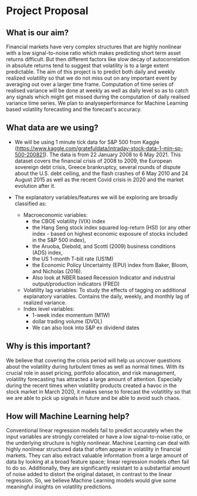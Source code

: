 
# Project Proposal

## What is our aim?
Financial markets have very complex structures that are highly nonlinear with a low signal-to-noise ratio which makes predicting short term asset returns difficult. But then different factors like slow decay of autocorrelation in absolute returns tend to suggest that volatility is to a large extent predictable. The aim of this project is to predict both daily and weekly realized volatility so that we do not miss out on any important event by averaging out over a larger time frame. Computation of time series of realised variance will be done at weekly as well as daily level so as to catch any signals which might get missed during the computation of daily realised variance time series. We plan to analyseperformance for Machine Learning based volatility forecasting and the forecast's accuracy.

## What data are we using?
- We will be using 1 minute tick data for S&P 500 from Kaggle (https://www.kaggle.com/gratefuldata/intraday-stock-data-1-min-sp-500-200821). The data is from 22 January 2008 to 6 May 2021. This dataset covers the financial crisis of 2008 to 2009, the European sovereign debt crisis, Greece brankruptcy, several rounds of dispute about the U.S. debt ceiling, and the flash crashes of 6 May 2010 and 24 August 2015 as well as the recent Covid crisis in 2020 and the market evolution after it.

- The explanatory variables/features we will be exploring are broadly classified as:
  - Macroeconomic variables: 
    - the CBOE volatility (VIX) index
    - the Hang Seng stock index squared log-return (HSI) (or any other index - based on highest economic exposure of stocks included in the S&P 500 index), 
    - the Aruoba, Diebold, and Scotti (2009) business conditions (ADS) index, 
    - the US 1-month T-bill rate (US1M)
    - the Economic Policy Uncertainty (EPU) index from Baker, Bloom, and Nicholas (2016). 
    - Also look at NBER based Recession Indicator and industrial output/production indicators (FRED)
  - Volatility lag variables: To study the effects of tagging on additional explanatory variables. Contains the daily, weekly, and monthly lag of realized variance. 
  - Index level variables: 
    - 1-week index momentum (M1W)
    - dollar trading volume (DVOL)
    - We can also look into S&P ex dividend dates
 
## Why is this important?
We believe that covering the crisis period will help us uncover questions about the volatility during turbulent times as well as normal times. With its crucial role in asset pricing, portfolio allocation, and risk management, volatility forecasting has attracted a large amount of attention. Especially during the recent times when volatility products created a havoc in the stock market in March 2020, it makes sense to forecast the volatitlity so that we are able to pick up signals in future and be able to avoid such chaos.

## How will Machine Learning help?
Conventional linear regression models fail to predict accurately when the input variables are strongly correlated or have a low signal-to-noise ratio, or the underlying structure is highly nonlinear. Machine Learning can deal with highly nonlinear structured data that often appear in volatility in financial markets. They can also extract valuable information from a large amount of data by looking at a broad feature space; linear regression models often fail to do so. Additionally, they are significantly resistant to a substantial amount of noise added to distort the original dataset, in contrast to the linear regression. So, we believe Machine Learning models would give some meaningful insights on volatility predictions.
